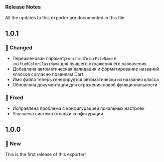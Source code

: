 ### Release Notes
All the updates to this exporter are documented in this file.

## 1.0.1

### 🔧 Changed

- Переименован параметр `unifiedColorFileName` в `unifiedColorClassName` для лучшего отражения его назначения
- Добавлена автоматическая валидация и форматирование названий классов согласно правилам Dart
- Имя файла теперь генерируется автоматически из названия класса
- Обновлена документация для отражения новой функциональности

### 🐛 Fixed

- Исправлена проблема с конфигурацией локальных настроек
- Улучшена система отладки конфигурации

## 1.0.0

### 🚀 New

This is the first release of this exporter!
